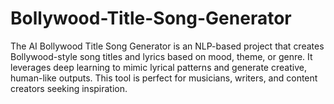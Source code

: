 # Bollywood-Title-Song-Generator
The AI Bollywood Title Song Generator is an NLP-based project that creates Bollywood-style song titles and lyrics based on mood, theme, or genre. It leverages deep learning to mimic lyrical patterns and generate creative, human-like outputs. This tool is perfect for musicians, writers, and content creators seeking inspiration.
